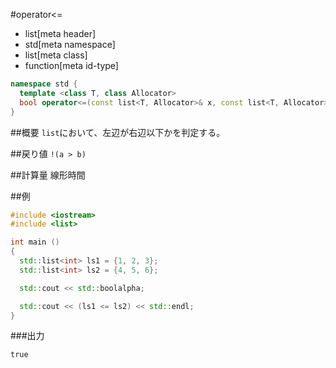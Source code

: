 #operator<=
* list[meta header]
* std[meta namespace]
* list[meta class]
* function[meta id-type]

```cpp
namespace std {
  template <class T, class Allocator>
  bool operator<=(const list<T, Allocator>& x, const list<T, Allocator>& y);
}
```

##概要
`list`において、左辺が右辺以下かを判定する。


##戻り値
`!(a > b)`


##計算量
線形時間


##例
```cpp
#include <iostream>
#include <list>

int main ()
{
  std::list<int> ls1 = {1, 2, 3};
  std::list<int> ls2 = {4, 5, 6};

  std::cout << std::boolalpha;

  std::cout << (ls1 <= ls2) << std::endl;
}
```


###出力
```
true
```


